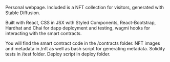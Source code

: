 Personal webpage. Included is a NFT collection for visitors, generated with Stable Diffusion.

Built with React, CSS in JSX with Styled Components, React-Bootstrap, Hardhat and Chai for dapp deployment and testing, wagmi hooks for interacting with the smart contracts.

You will find the smart contract code in the /contracts folder. NFT images and metadata in /nft as well as bash script for generating metadata. Solidity tests in /test folder. Deploy script in deploy folder.
